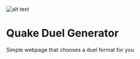 ![alt text](https://felixm.pw/assets/pictures/quakegen.png)
# Quake Duel Generator
Simple webpage that chooses a duel format for you
